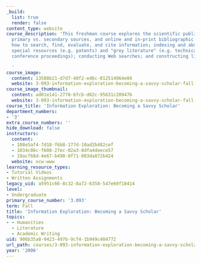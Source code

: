 ```yaml
---
_build:
  list: true
  render: false
content_type: website
course_description: 'This freshman course explores the scientific publication cycle,
  primary vs. secondary sources, and online and in-print bibliographic databases;
  how to search, find, evaluate, and cite information; indexing and abstracting; using
  special resources (e.g. patents) and "grey literature" (e.g. technical reports and
  conference proceedings); conducting Web searches; and constructing literature reviews.

  '
course_image:
  content: 13588b21-d7d7-48f2-ed6c-012514964e04
  website: 3-093-information-exploration-becoming-a-savvy-scholar-fall-2006
course_image_thumbnail:
  content: ad01e141-2778-6fcb-d62c-95631c20947b
  website: 3-093-information-exploration-becoming-a-savvy-scholar-fall-2006
course_title: 'Information Exploration: Becoming a Savvy Scholar'
department_numbers:
- '3'
extra_course_numbers: ''
hide_download: false
instructors:
  content:
  - 108e5af4-7d18-f6b8-177d-10ad2b482cef
  - 1034c86c-f608-27ec-02a3-8dfa4deece57
  - 19acf68d-4e67-b490-0f71-083da872b424
  website: ocw-www
learning_resource_types:
- Tutorial Videos
- Written Assignments
legacy_uid: a5951c66-8c32-8a72-6358-547e60f18414
level:
- Undergraduate
primary_course_number: '3.093'
term: Fall
title: 'Information Exploration: Becoming a Savvy Scholar'
topics:
- - Humanities
  - Literature
  - Academic Writing
uid: 906b35a8-9423-497b-9cf4-1b949c404772
url_path: courses/3-093-information-exploration-becoming-a-savvy-scholar-fall-2006
year: '2006'
---
```

